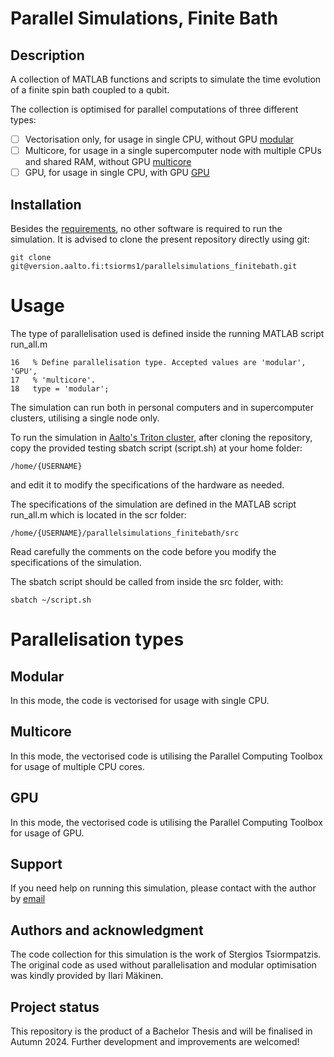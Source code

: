# Parallel Simulations, Finite Bath
## Description
A collection of MATLAB functions and scripts to simulate the time evolution of a finite spin bath coupled to a qubit.

The collection is optimised for parallel computations of three different types:

- [ ] Vectorisation only, for usage in single CPU, without GPU [modular](#Modular)
- [ ] Multicore, for usage in a single supercomputer node with multiple CPUs and shared RAM, without GPU [multicore](#Multicore)
- [ ] GPU, for usage in single CPU, with GPU [GPU](#GPU)

## Installation
Besides the [requirements](https://version.aalto.fi/gitlab/tsiorms1/parallelsimulations_finitebath/-/raw/main/requirements.txt), no other software is required to run the simulation. It is advised to clone the present repository directly using git:
```
git clone git@version.aalto.fi:tsiorms1/parallelsimulations_finitebath.git
```
# Usage
The type of parallelisation used is defined inside the running MATLAB script run_all.m
```
16   % Define parallelisation type. Accepted values are 'modular', 'GPU',
17   % 'multicore'.
18   type = 'modular';
```
The simulation can run both in personal computers and in supercomputer clusters, utilising a single node only.

To run the simulation in [Aalto's Triton cluster](https://scicomp.aalto.fi/triton/), after cloning the repository, copy the provided testing sbatch script (script.sh) at your home folder:
```
/home/{USERNAME}
```
and edit it to modify the specifications of the hardware as needed.

The specifications of the simulation are defined in the MATLAB script run_all.m which is located in the scr folder:
```
/home/{USERNAME}/parallelsimulations_finitebath/src
```
Read carefully the comments on the code before you modify the specifications of the simulation.

The sbatch script should be called from inside the src folder, with:
```
sbatch ~/script.sh
```

# Parallelisation types

## Modular
In this mode, the code is vectorised for usage with single CPU.

## Multicore
In this mode, the vectorised code is utilising the Parallel Computing Toolbox for usage of multiple CPU cores.

## GPU
In this mode, the vectorised code is utilising the Parallel Computing Toolbox for usage of GPU.

## Support
If you need help on running this simulation, please contact with the author by [email](mailto:stergios.tsiormpatzis@aalto.fi)

## Authors and acknowledgment
The code collection for this simulation is the work of Stergios Tsiormpatzis. The original code as used without parallelisation and modular optimisation was kindly provided by Ilari Mäkinen.

## Project status
This repository is the product of a Bachelor Thesis and will be finalised in Autumn 2024. Further development and improvements are welcomed!
